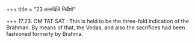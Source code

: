 +++
title = "23 तत्सदिति निर्देशो"

+++
17.23. OM TAT SAT : This is held to be the three-fold indication of the
Brahman. By means of that, the Vedas, and also the sacrifices had been
fashioned formerly by Brahma.
